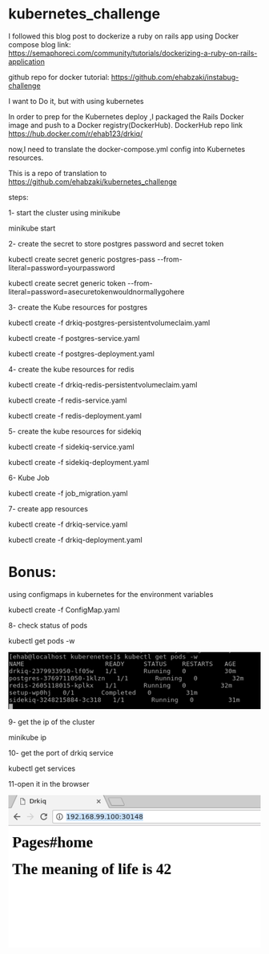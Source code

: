 # kubernetes_challenge


I followed this blog post to dockerize a ruby on rails app using Docker compose
blog link:
https://semaphoreci.com/community/tutorials/dockerizing-a-ruby-on-rails-application

github repo for docker tutorial:
https://github.com/ehabzaki/instabug-challenge

I want to Do it, but with using kubernetes

In order to prep for the Kubernetes deploy ,I packaged the Rails Docker image and push to a Docker registry(DockerHub).
DockerHub repo link 
https://hub.docker.com/r/ehab123/drkiq/

now,I need to translate the docker-compose.yml config into Kubernetes resources.

This is a repo of translation to 
https://github.com/ehabzaki/kubernetes_challenge

steps:

1- start the cluster using minikube
   
   minikube start

2- create the secret to store postgres password and secret token

 kubectl create secret generic postgres-pass --from-literal=password=yourpassword
 
 kubectl create secret generic token --from-literal=password=asecuretokenwouldnormallygohere

 
3- create the Kube resources for postgres
 
 kubectl create -f drkiq-postgres-persistentvolumeclaim.yaml     
 
 kubectl create -f postgres-service.yaml         
 
 kubectl create -f postgres-deployment.yaml       


4- create the kube resources for redis
 
 kubectl create -f drkiq-redis-persistentvolumeclaim.yaml   
 
 kubectl create -f redis-service.yaml     
 
 kubectl create -f redis-deployment.yaml     


5- create the kube resources for sidekiq
 
 kubectl create -f sidekiq-service.yaml    
 
 kubectl create -f sidekiq-deployment.yaml   


6- Kube Job
 
 kubectl create -f job_migration.yaml


7- create app resources
 
 kubectl create -f drkiq-service.yaml   
 
 kubectl create -f drkiq-deployment.yaml   

  
  
# Bonus:
 using configmaps in kubernetes for the environment variables

 kubectl create -f ConfigMap.yaml    
 
 
8- check status of pods
 
  kubectl get pods -w   
  
![Screenshot](mywork.png)  
  
  
  
9- get the ip of the cluster
  
  minikube ip
  
10- get the port of drkiq service

kubectl  get services

11-open it in the browser

  
![Screenshot](ha.png)  







